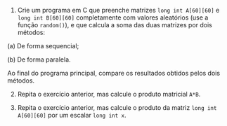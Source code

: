 1. Crie um programa em C que preenche matrizes `long int A[60][60]` e `long int B[60][60]` completamente com valores aleatórios (use a função `random()`), e que calcula a soma das duas matrizes por dois métodos:

(a) De forma sequencial;

(b) De forma paralela.

Ao final do programa principal, compare os resultados obtidos pelos dois métodos.

2. Repita o exercício anterior, mas calcule o produto matricial `A*B`.

3. Repita o exercício anterior, mas calcule o produto da matriz `long int A[60][60]` por um escalar `long int x`.
